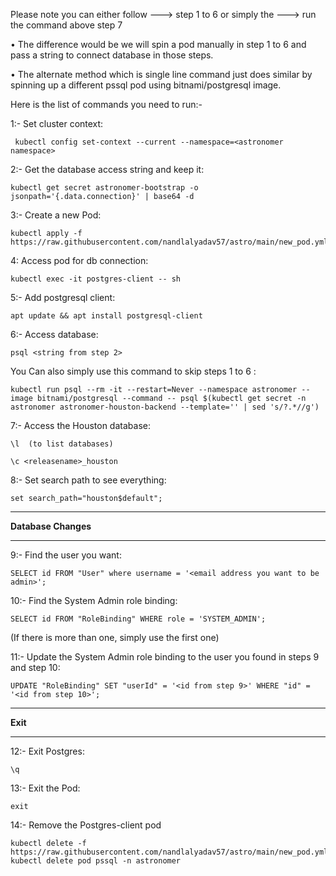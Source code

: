 
Please note you can either follow ---> step 1 to 6 or simply the ---> run the command above step 7

• The difference would be we will spin a pod manually in step 1 to 6 and pass a string to connect database in those steps.

• The alternate method which is single line command just does similar by spinning up a different pssql pod using bitnami/postgresql image.


Here is the list of commands you need to run:-

1:- Set cluster context:

~~~
 kubectl config set-context --current --namespace=<astronomer namespace>
~~~

2:- Get the database access string and keep it:

~~~
kubectl get secret astronomer-bootstrap -o jsonpath='{.data.connection}' | base64 -d
~~~

3:- Create a new Pod:

~~~
kubectl apply -f https://raw.githubusercontent.com/nandlalyadav57/astro/main/new_pod.yml
~~~

4: Access pod for db connection:

~~~
kubectl exec -it postgres-client -- sh
~~~

5:- Add postgresql client:

~~~
apt update && apt install postgresql-client
~~~

6:- Access database:

~~~
psql <string from step 2>
~~~

You Can also simply use this command to skip steps 1 to 6 :

```kubectl run psql --rm -it --restart=Never --namespace astronomer --image bitnami/postgresql --command -- psql $(kubectl get secret -n astronomer astronomer-houston-backend --template='' | sed 's/?.*//g')```


7:- Access the Houston database:

~~~
\l  (to list databases)
~~~

~~~
\c <releasename>_houston
~~~

8:- Set search path to see everything:

~~~
set search_path="houston$default";
~~~

*******************************************************************************************
****Database Changes****  
*******************************************************************************************

9:-  Find the user you want:

~~~
SELECT id FROM "User" where username = '<email address you want to be admin>';
~~~

10:-  Find the System Admin role binding:

~~~
SELECT id FROM "RoleBinding" WHERE role = 'SYSTEM_ADMIN';
~~~

(If there is more than one, simply use the first one)

11:- Update the System Admin role binding to the user you found in steps 9 and step 10:

~~~
UPDATE "RoleBinding" SET "userId" = '<id from step 9>' WHERE "id" = '<id from step 10>';
~~~
*******************************************************************************************
****Exit****
*******************************************************************************************
12:- Exit Postgres:

~~~
\q
~~~
13:- Exit the Pod:

~~~
exit
~~~
14:- Remove the Postgres-client pod

~~~
kubectl delete -f https://raw.githubusercontent.com/nandlalyadav57/astro/main/new_pod.yml
kubectl delete pod pssql -n astronomer
~~~

